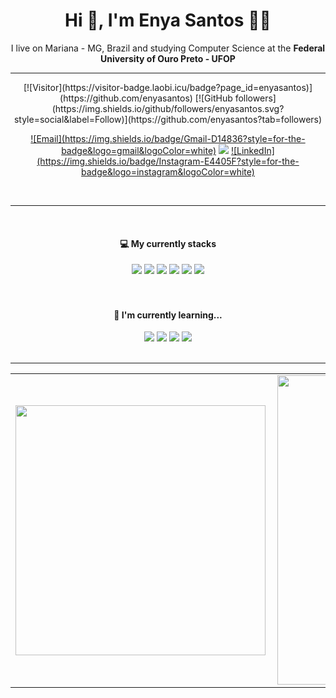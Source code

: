 
<h1 align='center'> Hi 👋, I'm Enya Santos  👩‍💻 </h1>

<p align='center'>
  I live on Mariana - MG, Brazil and studying Computer Science at the <b>Federal University of Ouro Preto - UFOP</b>
</p>
<hr>
<p align='center'>
  [![Visitor](https://visitor-badge.laobi.icu/badge?page_id=enyasantos)](https://github.com/enyasantos) [![GitHub followers](https://img.shields.io/github/followers/enyasantos.svg?style=social&label=Follow)](https://github.com/enyasantos?tab=followers)
</p> 
<p align='center'>
<a href="mailto:enyalgs@gmail.com">![Email](https://img.shields.io/badge/Gmail-D14836?style=for-the-badge&logo=gmail&logoColor=white)</a> <a href="https://www.linkedin.com/in/enyasantos/"><img src="https://img.shields.io/badge/linkedin-%230077B5.svg?&style=for-the-badge&logo=linkedin&logoColor=white" /></a> <a href="https://www.instagram.com/__enyasantos/">![LinkedIn](https://img.shields.io/badge/Instagram-E4405F?style=for-the-badge&logo=instagram&logoColor=white)</a>
</p><br>
<hr><br>
<center>
<h4>💻 My currently stacks</h4> 
<img src="https://img.shields.io/badge/react%20-%2361DAFB.svg?&style=for-the-badge&logo=react&logoColor=white" /> <img src="https://img.shields.io/badge/node.js%20-%23339933.svg?&style=for-the-badge&logo=node.js&logoColor=white" /> <img src="https://img.shields.io/badge/css%20-%23339933.svg?&style=for-the-badge&logo=css3&logoColor=white&color=informational" /> <img src="https://img.shields.io/badge/html%20-%23339933.svg?&style=for-the-badge&logo=html5&logoColor=white&color=orange" /> <img src="https://img.shields.io/badge/python%20-%23339933.svg?&style=for-the-badge&logo=python&logoColor=white&color=blue" /> <img src="https://img.shields.io/badge/%20-%23339933.svg?&style=for-the-badge&logo=c&logoColor=white&color=gray" />
</center><br><br>
<center>
<h4>🌱 I'm currently learning...</h4>
<img src="https://img.shields.io/badge/typescript%20-%23c21325.svg?&style=for-the-badge&logo=typescript&logoColor=white&color=blue" /> <img src="https://img.shields.io/badge/styledcomponents%20-%23db7093.svg?&style=for-the-badge&logo=styled-components&logoColor=white" /> <img src="https://img.shields.io/badge/jest%20-%23c21325.svg?&style=for-the-badge&logo=jest&logoColor=white" /> <img src="https://img.shields.io/badge/next.js%20-%23c21325.svg?&style=for-the-badge&logo=next.js&logoColor=white&color=lightgray" />
</center><br>
<hr>
<table>
    <tr>
        <td><img width="400px" align="left" src="https://github-readme-stats.vercel.app/api/top-langs/?username=enyasantos&hide=html&layout=compact&theme=buefy" /></td>
        <td><img width="495px" align="left" src="https://github-readme-stats.vercel.app/api?username=enyasantos&theme=buefy"/></td>
    </tr>   
</table>
